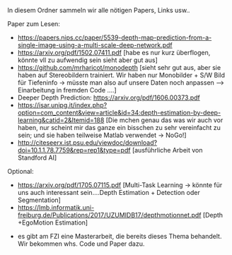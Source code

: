 In diesem Ordner sammeln wir alle nötigen Papers, Links usw.. <br>

Paper zum Lesen:
- https://papers.nips.cc/paper/5539-depth-map-prediction-from-a-single-image-using-a-multi-scale-deep-network.pdf <br>
- https://arxiv.org/pdf/1502.07411.pdf [habe es nur kurz überflogen, könnte vll zu aufwendig sein sieht aber gut aus] <br>
- https://github.com/mrharicot/monodepth [sieht sehr gut aus, aber sie haben auf Stereobildern trainiert. Wir haben nur Monobilder + S/W Bild für Tiefeninfo -> müsste man also auf unsere Daten noch anpassen --> Einarbeitung in fremden Code ....] <br>
- Deeper Depth Prediction: https://arxiv.org/pdf/1606.00373.pdf <br>
- https://isar.unipg.it/index.php?option=com_content&view=article&id=34:depth-estimation-by-deep-learning&catid=2&Itemid=188 [Die mchen genau das was wir auch vor haben, nur scheint mir das ganze ein bisschen zu sehr vereinfacht zu sein; und sie haben teilweise Matlab verwendet -> NoGo!] <br>
- http://citeseerx.ist.psu.edu/viewdoc/download?doi=10.1.1.78.7759&rep=rep1&type=pdf [ausführliche Arbeit von Standford AI] <br>

Optional:
- https://arxiv.org/pdf/1705.07115.pdf [Multi-Task Learning -> könnte für uns auch interessant sein....Depth Estimation + Detection oder Segmentation] <br>
- https://lmb.informatik.uni-freiburg.de/Publications/2017/UZUMIDB17/depthmotionnet.pdf [Depth +EgoMotion Estimation]<br>

+ es gibt am FZI eine Masterarbeit, die bereits dieses Thema behandelt. Wir bekommen whs. Code und Paper dazu.
